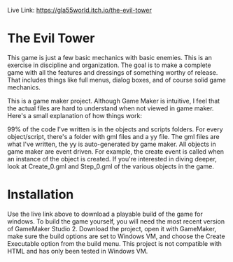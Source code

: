 Live Link: https://gla55world.itch.io/the-evil-tower

# The Evil Tower

This game is just a few basic mechanics with basic enemies. This is an exercise in discipline and organization. The goal is to make a complete game with all the features and dressings of something worthy of release. That includes things like full menus, dialog boxes, and of course solid game mechanics.

This is a game maker project. Although Game Maker is intuitive, I feel that the actual files are hard to understand when not viewed in game maker. Here's a small explanation of how things work:

99% of the code I've written is in the objects and scripts folders. For every object/script, there's a folder with gml files and a yy file. The gml files are what I've written, the yy is auto-generated by game maker. All objects in game maker are event driven. For example, the create event is called when an instance of the object is created. If you're interested in diving deeper, look at Create_0.gml and Step_0.gml of the various objects in the game. 

# Installation
Use the live link above to download a playable build of the game for windows. To build the game yourself, you will need the most recent version of GameMaker Studio 2. Download the project, open it with GameMaker, make sure the build options are set to Windows VM, and choose the Create Executable option from the build menu. This project is not compatible with HTML and has only been tested in Windows VM.
